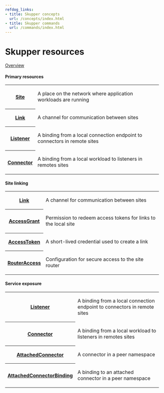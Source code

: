 ```yaml
---
refdog_links:
- title: Skupper concepts
  url: /concepts/index.html
- title: Skupper commands
  url: /commands/index.html
---
```


# Skupper resources

[Overview](overview.html)

#### Primary resources

<table class="objects">
<tr><th><a href="{{site_prefix}}/resources/site.html">Site</a></th><td><p>A place on the network where application workloads are running</p>
</td></tr>
<tr><th><a href="{{site_prefix}}/resources/link.html">Link</a></th><td><p>A channel for communication between sites</p>
</td></tr>
<tr><th><a href="{{site_prefix}}/resources/listener.html">Listener</a></th><td><p>A binding from a local connection endpoint to connectors in remote sites</p>
</td></tr>
<tr><th><a href="{{site_prefix}}/resources/connector.html">Connector</a></th><td><p>A binding from a local workload to listeners in remotes sites</p>
</td></tr>
</table>

#### Site linking

<table class="objects">
<tr><th><a href="{{site_prefix}}/resources/link.html">Link</a></th><td><p>A channel for communication between sites</p>
</td></tr>
<tr><th><a href="{{site_prefix}}/resources/access-grant.html">AccessGrant</a></th><td><p>Permission to redeem access tokens for links to the local site</p>
</td></tr>
<tr><th><a href="{{site_prefix}}/resources/access-token.html">AccessToken</a></th><td><p>A short-lived credential used to create a link</p>
</td></tr>
<tr><th><a href="{{site_prefix}}/resources/router-access.html">RouterAccess</a></th><td><p>Configuration for secure access to the site router</p>
</td></tr>
</table>

#### Service exposure

<table class="objects">
<tr><th><a href="{{site_prefix}}/resources/listener.html">Listener</a></th><td><p>A binding from a local connection endpoint to connectors in remote sites</p>
</td></tr>
<tr><th><a href="{{site_prefix}}/resources/connector.html">Connector</a></th><td><p>A binding from a local workload to listeners in remotes sites</p>
</td></tr>
<tr><th><a href="{{site_prefix}}/resources/attached-connector.html">AttachedConnector</a></th><td><p>A connector in a peer namespace</p>
</td></tr>
<tr><th><a href="{{site_prefix}}/resources/attached-connector-binding.html">AttachedConnectorBinding</a></th><td><p>A binding to an attached connector in a peer namespace</p>
</td></tr>
</table>
